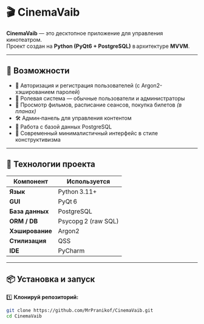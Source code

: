 # 🎬 CinemaVaib

**CinemaVaib** — это десктопное приложение для управления кинотеатром.  
Проект создан на **Python (PyQt6 + PostgreSQL)** в архитектуре **MVVM**.  

---

## 🚀 Возможности

- 🔐 Авторизация и регистрация пользователей (с Argon2-хэшированием паролей)  
- 🧩 Ролевая система — обычные пользователи и администраторы  
- 🎥 Просмотр фильмов, расписание сеансов, покупка билетов *(в планах)*  
- 🛠 Админ‑панель для управления контентом  
- 💾 Работа с базой данных PostgreSQL  
- 🖤 Современный минималистичный интерфейс в стиле конструктивизма  

---

## 🧱 Технологии проекта

| Компонент | Используется |
|-----------|--------------|
| **Язык** | Python 3.11+ |
| **GUI** | PyQt 6 |
| **База данных** | PostgreSQL |
| **ORM / DB** | Psycopg 2 (raw SQL) |
| **Хэширование** | Argon2 |
| **Стилизация** | QSS |
| **IDE** | PyCharm |

---

## 📦 Установка и запуск

1️⃣ **Клонируй репозиторий:**
```bash
git clone https://github.com/MrPranikof/CinemaVaib.git
cd CinemaVaib
